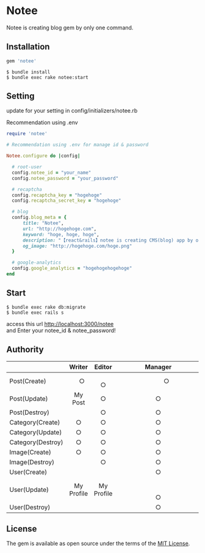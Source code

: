 # Notee

Notee is creating blog gem by only one command.

## Installation

```ruby
gem 'notee'
```
    $ bundle install
    $ bundle exec rake notee:start
    
## Setting

update for your setting in config/initializers/notee.rb

Recommendation using .env

```rb
require 'notee'

# Recommendation using .env for manage id & password

Notee.configure do |config|

  # root-user
  config.notee_id = "your_name"
  config.notee_password = "your_password"

  # recaptcha
  config.recaptcha_key = "hogehoge"
  config.recaptcha_secret_key = "hogehoge"

  # blog
  config.blog_meta = {
      title: "Notee",
      url: "http://hogehoge.com",
      keyword: "hoge, hoge, hoge",
      description: "【react&rails】notee is creating CMS(blog) app by only one command.",
      og_image: "http://hogehoge.com/hoge.png"
  }

  # google-analytics
  config.google_analytics = "hogehogehogehoge"
end

```

## Start

    $ bundle exec rake db:migrate
    $ bundle exec rails s
    
access this url [http://localhost:3000/notee](http://localhost:3000/notee/)  
and Enter your notee_id & notee_password!

## Authority

||Writer|Editor|Manager|Root|Deleted| 
|:-----------|:----------:|:----------:|:----------:|:----------:|:----------:|
| Post(Create)       |     ○ |            ○ |           ○ |             |             |
| Post(Update)       |     My Post |            ○ |           ○ |             |             |
| Post(Destroy)      |             |            ○ |           ○ |             |             |
| Category(Create)    |           ○ |            ○ |           ○ |             |             |
| Category(Update)    |           ○ |            ○ |           ○ |             |             |
| Category(Destroy)   |           ○ |            ○ |           ○ |             |             |
| Image(Create)       |           ○ |            ○ |           ○ |             |             |
| Image(Destroy)     |             |            ○ |           ○ |             |             |
| User(Create)       |             |              |           ○ |             |             |
| User(Update)       |  My Profile |   My Profile |     　　　　　　　　　　　　　○ |  My Profile |     　　　　　　　　　　　　　　 |
| User(Destroy)      |             |              |           ○ |             |             |

## License

The gem is available as open source under the terms of the [MIT License](http://opensource.org/licenses/MIT).
